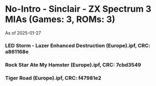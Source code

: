 # No-Intro - Sinclair - ZX Spectrum 3 MIAs (Games: 3, ROMs: 3)
As of 2025-01-27
### LED Storm - Lazer Enhanced Destruction (Europe).ipf, CRC: a861168e
### Rock Star Ate My Hamster (Europe).ipf, CRC: 7cbd3549
### Tiger Road (Europe).ipf, CRC: f47981e2
